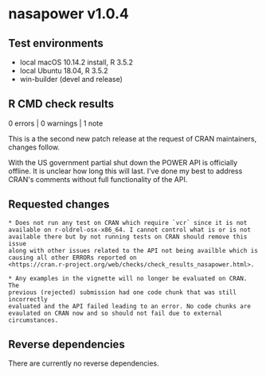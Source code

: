 # nasapower v1.0.4

## Test environments
* local macOS 10.14.2 install, R 3.5.2
* local Ubuntu 18.04, R 3.5.2
* win-builder (devel and release)

## R CMD check results

0 errors | 0 warnings | 1 note

This is a the second new patch release at the request of CRAN maintainers,
changes follow.

With the US government partial shut down the POWER API is officially offline.
It is unclear how long this will last. I've done my best to address CRAN's
comments without full functionality of the API.

  ## Requested changes
  
    * Does not run any test on CRAN which require `vcr` since it is not
    available on r-oldrel-osx-x86_64. I cannot control what is or is not
    available there but by not running tests on CRAN should remove this issue
    along with other issues related to the API not being availble which is
    causing all other ERRORs reported on
    <https://cran.r-project.org/web/checks/check_results_nasapower.html>.
    
    * Any examples in the vignette will no longer be evaluated on CRAN. The
    previous (rejected) submission had one code chunk that was still incorrectly
    evaluated and the API failed leading to an error. No code chunks are
    evaulated on CRAN now and so should not fail due to external circumstances.

## Reverse dependencies

There are currently no reverse dependencies.
